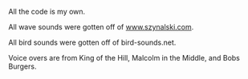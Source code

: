All the code is my own.

All wave sounds were gotten off of www.szynalski.com.

All bird sounds were gotten off of bird-sounds.net.

Voice overs are from King of the Hill, Malcolm in the Middle, and Bobs Burgers. 

